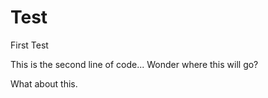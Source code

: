 Test
====

First Test

This is the second line of code... Wonder where this will go?

What about this.